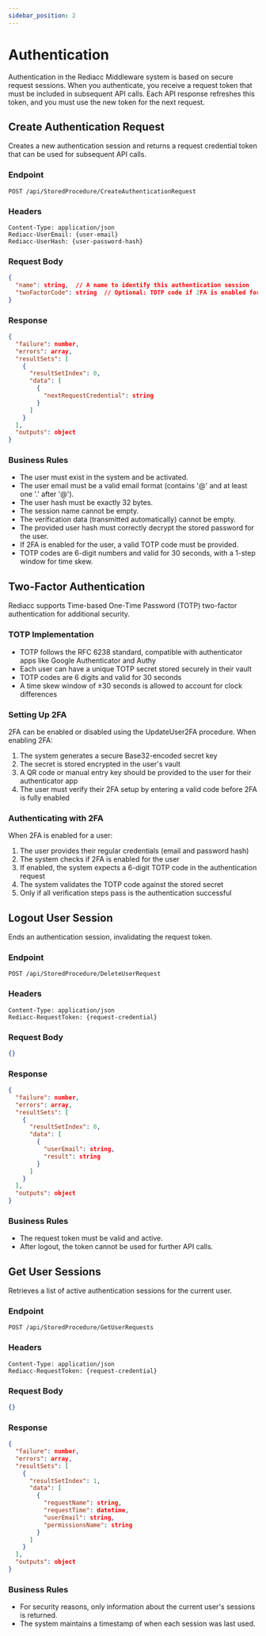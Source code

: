 ```yaml
---
sidebar_position: 2
---
```


# Authentication

Authentication in the Rediacc Middleware system is based on secure request sessions. When you authenticate, you receive a request token that must be included in subsequent API calls. Each API response refreshes this token, and you must use the new token for the next request.

## Create Authentication Request

Creates a new authentication session and returns a request credential token that can be used for subsequent API calls.

### Endpoint

```
POST /api/StoredProcedure/CreateAuthenticationRequest
```

### Headers

```
Content-Type: application/json
Rediacc-UserEmail: {user-email}
Rediacc-UserHash: {user-password-hash}
```

### Request Body

```json
{
  "name": string,  // A name to identify this authentication session
  "twoFactorCode": string  // Optional: TOTP code if 2FA is enabled for the user
}
```

### Response

```json
{
  "failure": number,
  "errors": array,
  "resultSets": [
    {
      "resultSetIndex": 0,
      "data": [
        {
          "nextRequestCredential": string
        }
      ]
    }
  ],
  "outputs": object
}
```

### Business Rules

- The user must exist in the system and be activated.
- The user email must be a valid email format (contains '@' and at least one '.' after '@').
- The user hash must be exactly 32 bytes.
- The session name cannot be empty.
- The verification data (transmitted automatically) cannot be empty.
- The provided user hash must correctly decrypt the stored password for the user.
- If 2FA is enabled for the user, a valid TOTP code must be provided.
- TOTP codes are 6-digit numbers and valid for 30 seconds, with a 1-step window for time skew.

## Two-Factor Authentication

Rediacc supports Time-based One-Time Password (TOTP) two-factor authentication for additional security.

### TOTP Implementation

- TOTP follows the RFC 6238 standard, compatible with authenticator apps like Google Authenticator and Authy
- Each user can have a unique TOTP secret stored securely in their vault
- TOTP codes are 6 digits and valid for 30 seconds
- A time skew window of ±30 seconds is allowed to account for clock differences

### Setting Up 2FA

2FA can be enabled or disabled using the UpdateUser2FA procedure. When enabling 2FA:

1. The system generates a secure Base32-encoded secret key
2. The secret is stored encrypted in the user's vault
3. A QR code or manual entry key should be provided to the user for their authenticator app
4. The user must verify their 2FA setup by entering a valid code before 2FA is fully enabled

### Authenticating with 2FA

When 2FA is enabled for a user:

1. The user provides their regular credentials (email and password hash)
2. The system checks if 2FA is enabled for the user
3. If enabled, the system expects a 6-digit TOTP code in the authentication request
4. The system validates the TOTP code against the stored secret
5. Only if all verification steps pass is the authentication successful

## Logout User Session

Ends an authentication session, invalidating the request token.

### Endpoint

```
POST /api/StoredProcedure/DeleteUserRequest
```

### Headers

```
Content-Type: application/json
Rediacc-RequestToken: {request-credential}
```

### Request Body

```json
{}
```

### Response

```json
{
  "failure": number,
  "errors": array,
  "resultSets": [
    {
      "resultSetIndex": 0,
      "data": [
        {
          "userEmail": string,
          "result": string
        }
      ]
    }
  ],
  "outputs": object
}
```

### Business Rules

- The request token must be valid and active.
- After logout, the token cannot be used for further API calls.

## Get User Sessions

Retrieves a list of active authentication sessions for the current user.

### Endpoint

```
POST /api/StoredProcedure/GetUserRequests
```

### Headers

```
Content-Type: application/json
Rediacc-RequestToken: {request-credential}
```

### Request Body

```json
{}
```

### Response

```json
{
  "failure": number,
  "errors": array,
  "resultSets": [
    {
      "resultSetIndex": 1,
      "data": [
        {
          "requestName": string,
          "requestTime": datetime,
          "userEmail": string,
          "permissionsName": string
        }
      ]
    }
  ],
  "outputs": object
}
```

### Business Rules

- For security reasons, only information about the current user's sessions is returned.
- The system maintains a timestamp of when each session was last used.